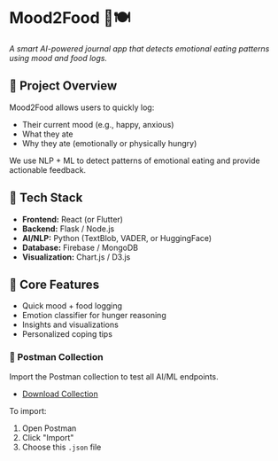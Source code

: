 # Mood2Food 🧠🍽️

_A smart AI-powered journal app that detects emotional eating patterns using mood and food logs._

## 🚀 Project Overview

Mood2Food allows users to quickly log:
- Their current mood (e.g., happy, anxious)
- What they ate
- Why they ate (emotionally or physically hungry)

We use NLP + ML to detect patterns of emotional eating and provide actionable feedback.

## 🔧 Tech Stack

- **Frontend:** React (or Flutter)
- **Backend:** Flask / Node.js
- **AI/NLP:** Python (TextBlob, VADER, or HuggingFace)
- **Database:** Firebase / MongoDB
- **Visualization:** Chart.js / D3.js

## 🧠 Core Features

- Quick mood + food logging
- Emotion classifier for hunger reasoning
- Insights and visualizations
- Personalized coping tips

### 🧪 Postman Collection
Import the Postman collection to test all AI/ML endpoints.

- [Download Collection](./postman/Mood2Food.postman_collection.json)

To import:
1. Open Postman
2. Click "Import"
3. Choose this `.json` file

